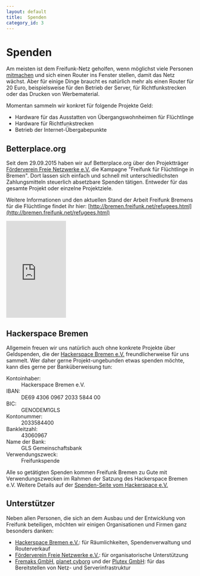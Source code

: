 ```yaml
---
layout: default
title:  Spenden
category_id: 3
---
```

# Spenden

Am meisten ist dem Freifunk-Netz geholfen, wenn möglichst viele Personen [mitmachen] und sich einen Router ins Fenster stellen, damit das Netz wächst. Aber für einige Dinge braucht es natürlich mehr als einen Router für 20 Euro, beispielsweise für den Betrieb der Server, für Richtfunkstrecken oder das Drucken von Werbematerial.

Momentan sammeln wir konkret für folgende Projekte Geld:

* Hardware für das Ausstatten von Übergangswohnheimen für Flüchtlinge
* Hardware für Richtfunkstrecken
* Betrieb der Internet-Übergabepunkte

## Betterplace.org
Seit dem 29.09.2015 haben wir auf Betterplace.org über den Projektträger [Förderverein Freie Netzwerke e.V.](https://www.betterplace.org/de/organisations/freifunk) die Kampagne "Freifunk für Flüchtlinge in Bremen".
Dort lassen sich einfach und schnell mit unterschiedlichsten Zahlungsmitteln steuerlich absetzbare Spenden tätigen. Entweder für das gesamte Projekt oder einzelne Projektziele.

Weitere Informationen und den aktuellen Stand der Arbeit Freifunk Bremens für die Flüchtlinge findet ihr hier: [http://bremen.freifunk.net/refugees.html](http://bremen.freifunk.net/refugees.html)

<iframe frameborder="0" marginheight="0" marginwidth="0" src="https://www.betterplace.org/de/projects/34467-freifunk-fur-fluchtlinge-in-bremen/widget" width="160" height="260" style="border: 0; padding:0; margin:0;">Informieren und spenden: <a href='https://www.betterplace.org/de/projects/34467-freifunk-fur-fluchtlinge-in-bremen/widget' target='_blank'>„Freifunk für Flüchtlinge in Bremen“</a> auf betterplace.org öffnen.</iframe>

## Hackerspace Bremen
Allgemein freuen wir uns natürlich auch ohne konkrete Projekte über Geldspenden, die der [Hackerspace Bremen e.V.] freundlicherweise für uns sammelt. Wer daher gerne Projekt-ungebunden etwas spenden möchte, kann dies gerne per Banküberweisung tun:

<dl class="dl-horizontal">
    <dt>Kontoinhaber:</dt><dd>Hackerspace Bremen e.V.</dd>
    <dt>IBAN:</dt><dd>DE69 4306 0967 2033 5844 00</dd>
    <dt>BIC:</dt><dd>GENODEM1GLS</dd>
    <dt>Kontonummer:</dt><dd>2033584400</dd>
    <dt>Bankleitzahl:</dt><dd>43060967</dd>
    <dt>Name der Bank:</dt><dd>GLS Gemeinschaftsbank</dd>
    <dt>Verwendungszweck:</dt><dd>Freifunkspende</dd>
</dl>

Alle so getätigten Spenden kommen Freifunk Bremen zu Gute mit Verwendungszwecken im Rahmen der Satzung des Hackerspace Bremen e.V.
Weitere Details auf der [Spenden-Seite vom Hackerspace e.V.]

## Unterstützer

Neben allen Personen, die sich an dem Ausbau und der Entwicklung von Freifunk beteiligen, möchten wir einigen Organisationen und Firmen ganz besonders danken:

* [Hackerspace Bremen e.V.]: für Räumlichkeiten, Spendenverwaltung und Routerverkauf
* [Förderverein Freie Netzwerke e.V.](http://foerderverein.freie-netzwerke.de): für organisatorische Unterstützung
* [Fremaks GmbH](http://fremaks.de), [planet cyborg](https://planetcyborg.de) und der [Plutex GmbH](http://www.plutex.de): für das Bereitstellen von Netz- und Serverinfrastruktur

[mitmachen]: /mitmachen.html
[Hackerspace Bremen e.V.]: https://www.hackerspace-bremen.de
[Spenden-Seite vom Hackerspace e.V.]: https://www.hackerspace-bremen.de/spenden/
